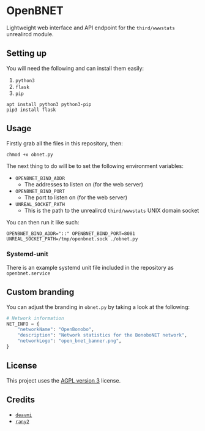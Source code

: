 OpenBNET
========

Lightweight web interface and API endpoint for the `third/wwwstats` unrealircd module.

## Setting up

You will need the following and can install them easily:

1. `python3`
2. `flask`
3. `pip`

```
apt install python3 python3-pip
pip3 install flask
```

## Usage

Firstly grab all the files in this repository, then:

```
chmod +x obnet.py
```

The next thing to do will be to set the following environment variables:

* `OPENBNET_BIND_ADDR`
  *  The addresses to listen on (for the web server)
* `OPENBNET_BIND_PORT`
  * The port to listen on (for the web server)
* `UNREAL_SOCKET_PATH`
  * This is the path to the unrealircd `third/wwwstats` UNIX domain socket

You can then run it like such:

```
OPENBNET_BIND_ADDR="::" OPENBNET_BIND_PORT=8081 UNREAL_SOCKET_PATH=/tmp/openbnet.sock ./obnet.py
```

### Systemd-unit

There is an example systemd unit file included in the repository as `openbnet.service`

## Custom branding

You can adjust the branding in `obnet.py` by taking a look at the following:

```python
# Network information
NET_INFO = {
    "networkName": "OpenBonobo",
    "description": "Network statistics for the BonoboNET network",
    "networkLogo": "open_bnet_banner.png",
}
```

## License

This project uses the [AGPL version 3](https://www.gnu.org/licenses/agpl-3.0.en.html) license.

## Credits

* [`deavmi`](https://github.com/deavmi)
* [`rany2`](http://github.com/rany2)
